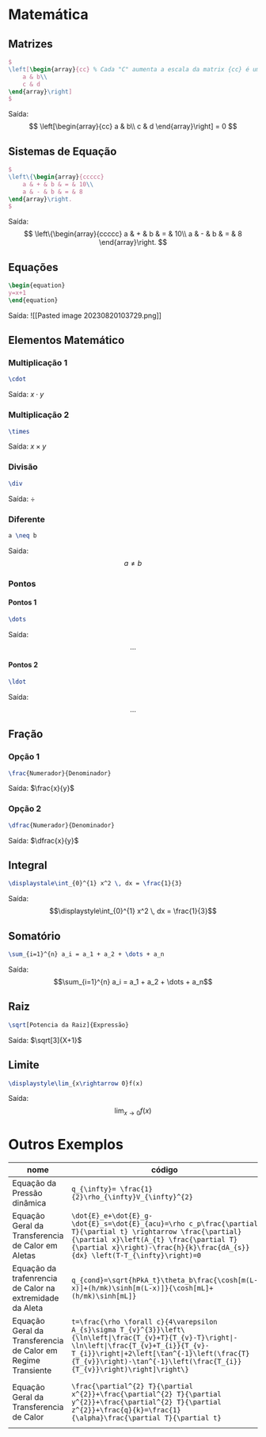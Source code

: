 # Matemática

## Matrizes
```latex
$
\left[\begin{array}{cc} % Cada "C" aumenta a escala da matrix {cc} é uma matrix 2X2
	a & b\\
	c & d
\end{array}\right]
$
```
Saída:
$$
\left[\begin{array}{cc}
	a & b\\
	c & d
\end{array}\right] = 0
$$
## Sistemas de Equação
```latex
$
\left\{\begin{array}{ccccc}
	a & + & b & = & 10\\
	a & - & b & = & 8
\end{array}\right.
$
```
Saída:
$$
\left\{\begin{array}{ccccc}
	a & + & b & = & 10\\
	a & - & b & = & 8
\end{array}\right.
$$
## Equações

```latex
\begin{equation} 
y=x+1
\end{equation}
```
Saída:
![[Pasted image 20230820103729.png]]
## Elementos Matemático
### Multiplicação 1

```Latex
\cdot
```
Saída:
$x\cdot{}y$
### Multiplicação 2

```latex
\times
```
Saída:
$x\times{}y$
### Divisão
```Latex
\div
```
Saída:
$\div$

### Diferente
```latex
a \neq b
```
Saida:
$$a \neq b$$

### Pontos
#### Pontos 1
```latex
\dots
```
Saída:
$$\dots$$

#### Pontos 2
```latex
\ldot
```
Saída:
$$\ldots$$
## Fração
### Opção 1
```latex
\frac{Numerador}{Denominador}
```
Saída:
$\frac{x}{y}$
### Opção 2
```latex
\dfrac{Numerador}{Denominador}
```
Saída:
$\dfrac{x}{y}$
## Integral
```latex
\displaystale\int_{0}^{1} x^2 \, dx = \frac{1}{3} 
```
Saída:
$$\displaystyle\int_{0}^{1} x^2 \, dx = \frac{1}{3}$$
## Somatório
```latex
\sum_{i=1}^{n} a_i = a_1 + a_2 + \dots + a_n
```
Saída:
$$\sum_{i=1}^{n} a_i = a_1 + a_2 + \dots + a_n$$
## Raiz
```latex
\sqrt[Potencia da Raiz]{Expressão}
```

Saída:
$\sqrt[3]{X+1}$

## Limite
```latex
\displaystyle\lim_{x\rightarrow 0}f(x)
```
Saída:
$$\displaystyle\lim_{x\rightarrow 0}f(x)$$


# Outros Exemplos


| nome | código | equação |
| ---- | ---- | ---- |
| Equação da Pressão dinâmica | `q_{\infty}= \frac{1}{2}\rho_{\infty}V_{\infty}^{2}` | $$q_{\infty}= \frac{1}{2}\rho_{\infty}V_{\infty}^{2}$$ |
| Equação Geral da Transferencia de Calor em Aletas | `\dot{E}_e+\dot{E}_g-\dot{E}_s=\dot{E}_{acu}=\rho c_p\frac{\partial T}{\partial t} \rightarrow \frac{\partial}{\partial x}\left(A_{t} \frac{\partial T}{\partial x}\right)-\frac{h}{k}\frac{dA_{s}}{dx} \left(T-T_{\infty}\right)=0` | ![image](https://github.com/Veras-D/LaTeX_revision/assets/110254550/20aa4bf3-9384-4093-8778-e91df4e1a384) |
| Equação da trafenrencia de Calor na extremidade da Aleta | `q_{cond}=\sqrt{hPkA_t}\theta_b\frac{\cosh[m(L-x)]+(h/mk)\sinh[m(L-x)]}{\cosh[mL]+(h/mk)\sinh[mL]}` | $$q_{cond}=\sqrt{hPkA_t}\theta_b\frac{\cosh[m(L-x)]+(h/mk)\sinh[m(L-x)]}{\cosh[mL]+(h/mk)\sinh[mL]}$$ |
| Equação Geral da Transferencia de Calor em Regime Transiente | `t=\frac{\rho \forall c}{4\varepsilon A_{s}\sigma T_{v}^{3}}\left\{\ln\left\|\frac{T_{v}+T}{T_{v}-T}\right\|-\ln\left\|\frac{T_{v}+T_{i}}{T_{v}-T_{i}}\right\|+2\left[\tan^{-1}\left(\frac{T}{T_{v}}\right)-\tan^{-1}\left(\frac{T_{i}}{T_{v}}\right)\right]\right\}` | ![image](https://github.com/Veras-D/LaTeX_revision/assets/110254550/b28283ea-a50b-44dc-8bb2-c627deb0f8dc) |
| Equação Geral da Transferencia de Calor | `\frac{\partial^{2} T}{\partial x^{2}}+\frac{\partial^{2} T}{\partial y^{2}}+\frac{\partial^{2} T}{\partial z^{2}}+\frac{q}{k}=\frac{1}{\alpha}\frac{\partial T}{\partial t}` | $$\frac{\partial^{2} T}{\partial x^{2}}+\frac{\partial^{2} T}{\partial y^{2}}+\frac{\partial^{2} T}{\partial z^{2}}+\frac{q}{k}=\frac{1}{\alpha}\frac{\partial T}{\partial t}$$ |


